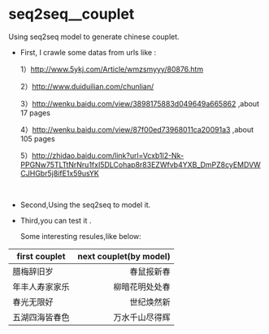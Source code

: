 # seq2seq__couplet
Using seq2seq model to generate chinese couplet.
* First, I crawle some datas from urls like :

  1）http://www.5ykj.com/Article/wmzsmyyy/80876.htm  

  2）http://www.duiduilian.com/chunlian/

  3）http://wenku.baidu.com/view/3898175883d049649a665862   ,about 17 pages

  4）http://wenku.baidu.com/view/87f00ed73968011ca20091a3 ,about 105 pages

  5）http://zhidao.baidu.com/link?url=Vcxb1l2-Nk-PPGNw75TLTtNrNru1fxI5DLCohap8r83EZWfvb4YXB_DmPZ8cyEMDVWCJHGbr5j8ifE1x59usYK
<br>

* Second,Using the seq2seq to model it.


* Third,you can test it .

  Some interesting resules,like below:

<center>

|first couplet   |next couplet(by model)|
|-----|----:|
|腊梅辞旧岁    |春鼠报新春|
|年丰人寿家家乐|柳暗花明处处春|
|春光无限好    |世纪焕然新|
|五湖四海皆春色|万水千山尽得辉|

